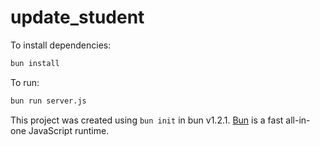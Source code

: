 # update_student

To install dependencies:

```bash
bun install
```

To run:

```bash
bun run server.js
```

This project was created using `bun init` in bun v1.2.1. [Bun](https://bun.sh) is a fast all-in-one JavaScript runtime.
